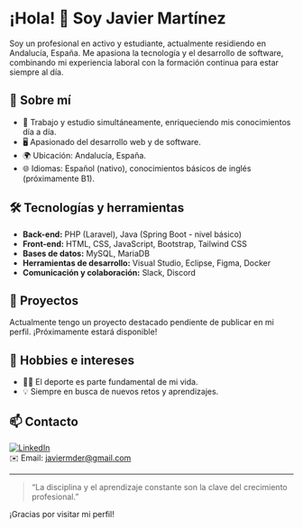 # ¡Hola! 👋 Soy Javier Martínez

Soy un profesional en activo y estudiante, actualmente residiendo en Andalucía, España. Me apasiona la tecnología y el desarrollo de software, combinando mi experiencia laboral con la formación continua para estar siempre al día.

## 🚀 Sobre mí

- 💼 Trabajo y estudio simultáneamente, enriqueciendo mis conocimientos día a día.
- 🖥️ Apasionado del desarrollo web y de software.
- 🌍 Ubicación: Andalucía, España.
- 🌐 Idiomas: Español (nativo), conocimientos básicos de inglés (próximamente B1).

## 🛠️ Tecnologías y herramientas

- **Back-end:** PHP (Laravel), Java (Spring Boot - nivel básico)
- **Front-end:** HTML, CSS, JavaScript, Bootstrap, Tailwind CSS
- **Bases de datos:** MySQL, MariaDB
- **Herramientas de desarrollo:** Visual Studio, Eclipse, Figma, Docker
- **Comunicación y colaboración:** Slack, Discord

## 📌 Proyectos

Actualmente tengo un proyecto destacado pendiente de publicar en mi perfil. ¡Próximamente estará disponible!

## 🎯 Hobbies e intereses

- 🏃‍♂️ El deporte es parte fundamental de mi vida.
- 💡 Siempre en busca de nuevos retos y aprendizajes.

## 📫 Contacto

[![LinkedIn](https://img.shields.io/badge/LinkedIn-Javier%20Mart%C3%ADnez-blue?style=flat&logo=linkedin)](https://www.linkedin.com/in/javier-mart%C3%ADnez-159328366/)  
✉️ Email: javiermder@gmail.com

---

> “La disciplina y el aprendizaje constante son la clave del crecimiento profesional.”

¡Gracias por visitar mi perfil!









<!--
**Javiermder/Javiermder** is a ✨ _special_ ✨ repository because its `README.md` (this file) appears on your GitHub profile.

Here are some ideas to get you started:

- 🔭 I’m currently working on ...
- 🌱 I’m currently learning ...
- 👯 I’m looking to collaborate on ...
- 🤔 I’m looking for help with ...
- 💬 Ask me about ...
- 📫 How to reach me: ...
- 😄 Pronouns: ...
- ⚡ Fun fact: ...
-->
